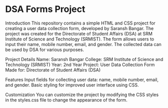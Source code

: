 # DSA Forms Project

Introduction
This repository contains a simple HTML and CSS project for creating a user data collection form, developed by Saransh Bangar. The project was created for the Directorate of Student Affairs (DSA) at SRM Institute of Science and Technology (SRMIST). The form allows users to input their name, mobile number, email, and gender. The collected data can be used by DSA for various purposes.

Project Details
Name: Saransh Bangar
College: SRM Institute of Science and Technology (SRMIST)
Year: 2nd Year
Project: User Data Collection Form
Made for: Directorate of Student Affairs (DSA)

Features
Input fields for collecting user data: name, mobile number, email, and gender.
Basic styling for improved user interface using CSS.

Customization
You can customize the project by modifying the CSS styles in the styles.css file to change the appearance of the form.
